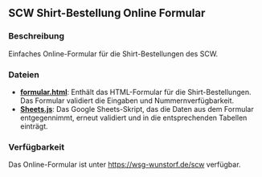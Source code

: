 ## SCW Shirt-Bestellung Online Formular

### Beschreibung
Einfaches Online-Formular für die Shirt-Bestellungen des SCW.

### Dateien
- **[formular.html](formular.html)**: Enthält das HTML-Formular für die Shirt-Bestellungen. Das Formular validiert die Eingaben und Nummernverfügbarkeit.
- **[Sheets.js](src/Sheets.js)**: Das Google Sheets-Skript, das die Daten aus dem Formular entgegennimmt, erneut validiert und in die entsprechenden Tabellen einträgt.


### Verfügbarkeit
Das Online-Formular ist unter https://wsg-wunstorf.de/scw verfügbar.

